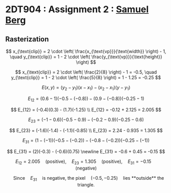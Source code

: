 # 2DT904 : Assignment 2 : [Samuel Berg](mailto:sb224sc@student.lnu.se)

## Rasterization

$$
x_{\text{clip}} = 2 \cdot \left( \frac{x_{\text{vp}}}{\text{width}} \right) - 1, \quad y_{\text{clip}} = 1 - 2 \cdot \left( \frac{y_{\text{vp}}}{\text{height}} \right)
$$

$$
x_{\text{clip}} = 2 \cdot \left( \frac{2}{8} \right) - 1 = -0.5, \quad y_{\text{clip}} = 1 - 2 \cdot \left( \frac{5}{8} \right) = 1 - 1.25 = -0.25
$$

$$
E(x, y) = (y_2 - y_1)(x - x_1) - (x_2 - x_1)(y - y_1)
$$

$$
E_{12} = (0.6 - 1)(-0.5 - (-0.8)) - (0.9 - (-0.8))(-0.25 - 1)
$$

$$
E_{12} = (-0.4)(0.3) - (1.7)(-1.25) \\
E_{12} = -0.12 + 2.125 = 2.005
$$

$$
E_{23} = (-1 - 0.6)(-0.5 - 0.9) - (-0.2 - 0.9)(-0.25 - 0.6)
$$

$$
E_{23} = (-1.6)(-1.4) - (-1.1)(-0.85) \\
E_{23} = 2.24 - 0.935 = 1.305
$$

$$
E_{31} = (1 - (-1))(-0.5 - (-0.2)) - (-0.8 - (-0.2))(-0.25 - (-1))
$$

$$
E_{31} = (2)(-0.3) - (-0.6)(0.75) \newline
E_{31} = -0.6 + 0.45 = -0.15
$$

$$
E_{12} = 2.005 \quad (\text{positive}), \quad E_{23} = 1.305 \quad (\text{positive}), \quad E_{31} = -0.15 \quad (\text{negative})
$$

$$
\quad \text{Since} \quad E_{31} \quad \text{is negative, the pixel} \quad (−0.5,−0.25) \quad \text{lies **outside** the triangle.}
$$
